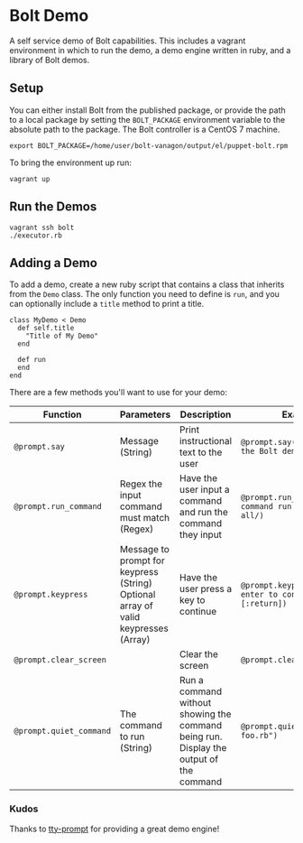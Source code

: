# Bolt Demo

A self service demo of Bolt capabilities. This includes a vagrant environment in which to run the demo, a demo engine written in ruby, and a library of Bolt demos.

## Setup

You can either install Bolt from the published package, or provide the path to a local package by setting the `BOLT_PACKAGE` environment variable to the absolute path to the package. The Bolt controller is a CentOS 7 machine.

```
export BOLT_PACKAGE=/home/user/bolt-vanagon/output/el/puppet-bolt.rpm
```

To bring the environment up run:

```
vagrant up
```

## Run the Demos
```
vagrant ssh bolt
./executor.rb
```

## Adding a Demo

To add a demo, create a new ruby script that contains a class that inherits from the `Demo` class. The only function you need to define is `run`, and you can  optionally include a `title` method to print a title.

```
class MyDemo < Demo
  def self.title
    "Title of My Demo"
  end

  def run
  end
end
```

There are a few methods you'll want to use for your demo:

| Function                | Parameters                                                                         | Description                                                                            | Example                                                  |
|-------------------------|------------------------------------------------------------------------------------|----------------------------------------------------------------------------------------|----------------------------------------------------------|
| `@prompt.say`           | Message (String)                                                                   | Print instructional text to the user                                                   | `@prompt.say("Welcome to the Bolt demos")`               |
| `@prompt.run_command`   | Regex the input command must match (Regex)                                         | Have the user input a command and run the command they input                           | `@prompt.run_command(/bolt command run hostname -n all/)` |
| `@prompt.keypress`      | Message to prompt for keypress (String) Optional array of valid keypresses (Array) | Have the user press a key to continue                                                  | `@prompt.keypress("Press enter to continue", [:return])`  |
| `@prompt.clear_screen`  |                                                                                    | Clear the screen                                                                       | `@prompt.clear_screen`                                   |
| `@prompt.quiet_command` | The command to run (String)                                                        | Run a command without showing the command being run. Display the output of the command | `@prompt.quiet_command("cat foo.rb")`                    |

### Kudos

Thanks to [tty-prompt](https://github.com/piotrmurach/tty-prompt) for providing a great demo engine!
